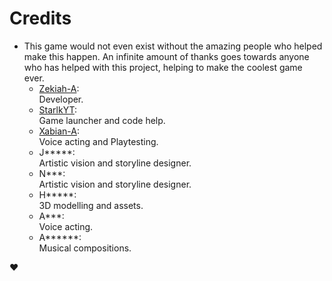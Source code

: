 Credits
=======
  
  - This game would not even exist without the amazing people who helped make this happen. An infinite amount of thanks goes towards anyone who has helped with this project, helping to make the coolest game ever.
    * [Zekiah-A](http://github.com/Zekiah-A):<br/>
      Developer.
    * [StarlkYT](https://github.com/StarlkYT/):<br/>
      Game launcher and code help.
    * [Xabian-A](https://github.com/Xabian-A/):<br/>
      Voice acting and Playtesting.
    * J*****:<br/>
      Artistic vision and storyline designer.
    * N***:<br/>
      Artistic vision and storyline designer.
    * H*****:<br/>
      3D modelling and assets.
    * A***:<br/>
      Voice acting.
    * A******:<br/>
      Musical compositions.  
        
❤️
